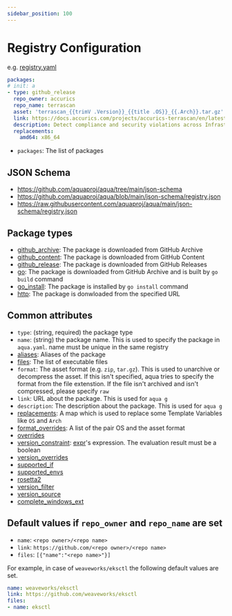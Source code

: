 ```yaml
---
sidebar_position: 100
---
```


# Registry Configuration

e.g. [registry.yaml](https://github.com/aquaproj/aqua-registry/blob/main/registry.yaml)

```yaml
packages:
# init: a
- type: github_release
  repo_owner: accurics
  repo_name: terrascan
  asset: 'terrascan_{{trimV .Version}}_{{title .OS}}_{{.Arch}}.tar.gz'
  link: https://docs.accurics.com/projects/accurics-terrascan/en/latest/
  description: Detect compliance and security violations across Infrastructure as Code to mitigate risk before provisioning cloud native infrastructure
  replacements:
    amd64: x86_64
```

* `packages`: The list of packages

## JSON Schema

* https://github.com/aquaproj/aqua/tree/main/json-schema
* https://github.com/aquaproj/aqua/blob/main/json-schema/registry.json
* https://raw.githubusercontent.com/aquaproj/aqua/main/json-schema/registry.json

## Package types

* [github_archive](github-archive-package): The package is downloaded from GitHub Archive
* [github_content](github-content-package): The package is downloaded from GitHub Content
* [github_release](github-release-package): The package is downloaded from GitHub Releases
* [go](go-package): The package is downloaded from GitHub Archive and is built by `go build` command
* [go_install](go-install-package): The package is installed by `go install` command
* [http](http-package): The package is donwloaded from the specified URL

## Common attributes

* `type`: (string, required) the package type
* `name`: (string) the package name. This is used to specify the package in `aqua.yaml`. name must be unique in the same registry
* [aliases](aliases): Aliases of the package
* [files](files): The list of executable files
* `format`: The asset format (e.g. `zip`, `tar.gz`). This is used to unarchive or decompress the asset. If this isn't specified, aqua tries to specify the format from the file extenstion. If the file isn't archived and isn't compressed, please specify `raw`
* `link`: URL about the package. This is used for `aqua g`
* `description`: The description about the package. This is used for `aqua g`
* [replacements](replacements): A map which is used to replace some Template Variables like `OS` and `Arch`
* [format_overrides](format-overrides): A list of the pair OS and the asset format
* [overrides](overrides)
* [version_constraint](version-overrides): [expr](https://github.com/antonmedv/expr)'s expression. The evaluation result must be a boolean
* [version_overrides](version-overrides)
* [supported_if](supported-if)
* [supported_envs](supported-envs)
* [rosetta2](rosetta2)
* [version_filter](version-filter)
* [version_source](version-source)
* [complete_windows_ext](complete-windows-ext)

## Default values if `repo_owner` and `repo_name` are set

* `name`: `<repo owner>/<repo name>`
* `link`: `https://github.com/<repo owner>/<repo name>`
* `files`: `[{"name":"<repo name>"}]`

For example, in case of `weaveworks/eksctl` the following default values are set.

```yaml
name: weaveworks/eksctl
link: https://github.com/weaveworks/eksctl
files:
- name: eksctl
```
